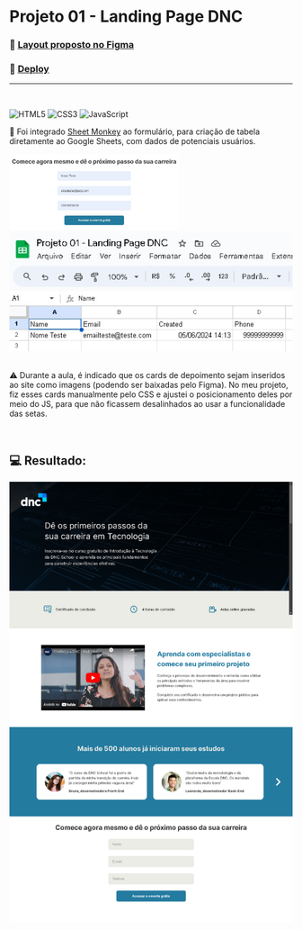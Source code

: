 # Projeto 01 - Landing Page DNC

### 🎨 [Layout proposto no Figma](https://www.figma.com/file/ZpH9zHhUABIpLwli1Xp3z3/[TECH]-Case-Mentorias---Landing-Page-DNC-School?type=design&node-id=0-1&mode=design&t=tHbTkpOvKq4xzrpE-0)

### 🚀 [Deploy](https://geovanaborba.github.io/DNC_formacaoFullStack/Projetos_de_Estudo/Projeto%2001%20-%20Pagina%20DNC/)

<hr>
<br>

![HTML5](https://img.shields.io/badge/html5-%23E34F26.svg?style=for-the-badge&logo=html5&logoColor=white) ![CSS3](https://img.shields.io/badge/css3-%231572B6.svg?style=for-the-badge&logo=css3&logoColor=white) ![JavaScript](https://img.shields.io/badge/javascript-%23323330.svg?style=for-the-badge&logo=javascript&logoColor=%23F7DF1E)

📌 Foi integrado [Sheet Monkey](https://sheetmonkey.io/pt-br) ao formulário, para criação de tabela diretamente ao Google Sheets, com dados de potenciais usuários.

<img src="./readme/form.jpg" width="60%">

<img src="./readme/formDocs.jpg">

<br>
<br>

⚠️ Durante a aula, é indicado que os cards de depoimento sejam inseridos ao site como imagens (podendo ser baixadas pelo Figma). No meu projeto, fiz esses cards manualmente pelo CSS e ajustei o posicionamento deles por meio do JS, para que não ficassem desalinhados ao usar a funcionalidade das setas. 

<br>

## 💻 Resultado: 

<img src="./readme/screencapture.png">